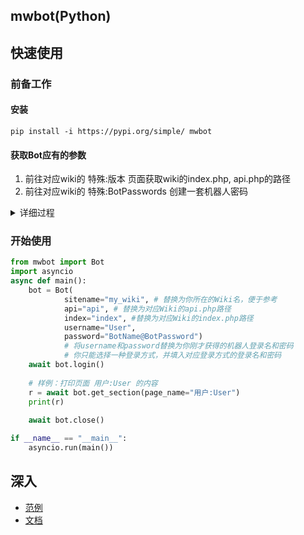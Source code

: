 ## mwbot(Python)

## 快速使用
### 前备工作
#### 安装
    pip install -i https://pypi.org/simple/ mwbot
#### 获取Bot应有的参数
1. 前往对应wiki的 特殊:版本 页面获取wiki的index.php, api.php的路径
2. 前往对应wiki的 特殊:BotPasswords 创建一套机器人密码
<details><summary>详细过程</summary>
    
1. 填入“机器人名称”。（如：BotName）

2. 选择下方的权限
- 这将能够限制通过机器人密码登录后的账户权限，尤其是当你的人工账户和机器人是同一账户时，这将有效保护你的账户。
- bot只能使用您选中的与您拥有的权限的交集。
    
3. 创建成功，获得机器人密码，你将有两种登录机器人的方式，任意一种都能登录至机器人账户：
- 登录名为User@BotName，密码为BotPassword
- 登录名为User，密码为BotName@BotPassword
</details>

### 开始使用
```python
from mwbot import Bot
import asyncio
async def main():
    bot = Bot(
            sitename="my_wiki", # 替换为你所在的Wiki名，便于参考
            api="api", # 替换为对应Wiki的api.php路径
            index="index", #替换为对应Wiki的index.php路径
            username="User",
            password="BotName@BotPassword")
            # 将username和password替换为你刚才获得的机器人登录名和密码
            # 你只能选择一种登录方式，并填入对应登录方式的登录名和密码
    await bot.login()
    
    # 样例：打印页面 用户:User 的内容
    r = await bot.get_section(page_name="用户:User")
    print(r)
    
    await bot.close()

if __name__ == "__main__":
    asyncio.run(main())
```
## 深入
* [范例](example/)
* [文档](https://gugumur.github.io/mwbot)
